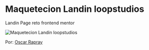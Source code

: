 # Maquetecion Landin loopstudios
Landin Page reto frontend mentor

![Maquetecion Landin loopstudios](https://raw.githubusercontent.com/oscarrapray/loop-studios/master/img/design/desktop-preview.jpg)

Por: [Oscar Rapray](https://github.com/oscarrapray)